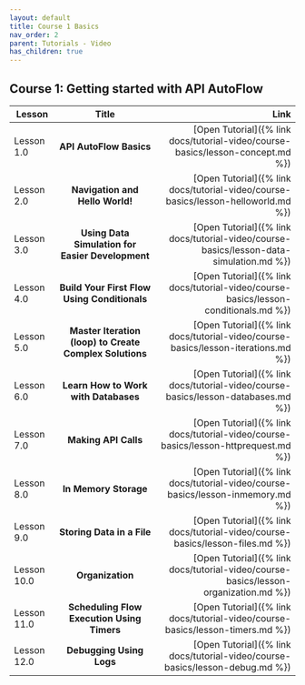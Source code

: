 ```yaml
---
layout: default
title: Course 1 Basics
nav_order: 2
parent: Tutorials - Video
has_children: true
---
```


## Course 1:  Getting started with API AutoFlow

| Lesson       | Title           | Link  |
| ------------- |:-------------:| -----:|
| Lesson 1.0  | **API AutoFlow Basics**  | [Open Tutorial]({% link docs/tutorial-video/course-basics/lesson-concept.md %}) |
| Lesson 2.0  | **Navigation and Hello World!**  | [Open Tutorial]({% link docs/tutorial-video/course-basics/lesson-helloworld.md %}) |
| Lesson 3.0  | **Using Data Simulation for Easier Development**  | [Open Tutorial]({% link docs/tutorial-video/course-basics/lesson-data-simulation.md %}) |
| Lesson 4.0  | **Build Your First Flow Using Conditionals**  | [Open Tutorial]({% link docs/tutorial-video/course-basics/lesson-conditionals.md %}) |
| Lesson 5.0  | **Master Iteration (loop) to Create Complex Solutions**  | [Open Tutorial]({% link docs/tutorial-video/course-basics/lesson-iterations.md %}) |
| Lesson 6.0  | **Learn How to Work with Databases**  | [Open Tutorial]({% link docs/tutorial-video/course-basics/lesson-databases.md %}) |
| Lesson 7.0  | **Making API Calls**  | [Open Tutorial]({% link docs/tutorial-video/course-basics/lesson-httprequest.md %}) |
| Lesson 8.0  | **In Memory Storage**  | [Open Tutorial]({% link docs/tutorial-video/course-basics/lesson-inmemory.md %}) |
| Lesson 9.0  | **Storing Data in a File**  | [Open Tutorial]({% link docs/tutorial-video/course-basics/lesson-files.md %}) |
| Lesson 10.0  | **Organization**  | [Open Tutorial]({% link docs/tutorial-video/course-basics/lesson-organization.md %}) |
| Lesson 11.0  | **Scheduling Flow Execution Using Timers**  | [Open Tutorial]({% link docs/tutorial-video/course-basics/lesson-timers.md %}) |
| Lesson 12.0  | **Debugging Using Logs**  | [Open Tutorial]({% link docs/tutorial-video/course-basics/lesson-debug.md %}) |